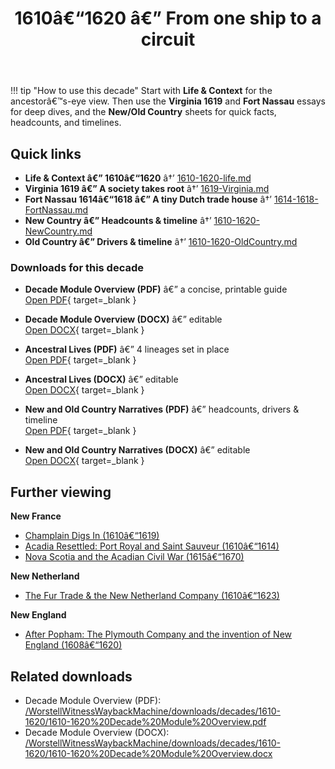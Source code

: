 ﻿---
title: 1610â€“1620 â€” From one ship to a circuit
summary: Decade overview with quick links to narrative, event essays, and context sheets.
---

!!! tip "How to use this decade"
    Start with **Life & Context** for the ancestorâ€™s-eye view. Then use the **Virginia 1619** and **Fort Nassau** essays for deep dives, and the **New/Old Country** sheets for quick facts, headcounts, and timelines.

## Quick links

- **Life & Context â€” 1610â€“1620** â†’ [1610-1620-life.md](./1610-1620-life.md)
- **Virginia 1619 â€” A society takes root** â†’ [1619-Virginia.md](./1619-Virginia.md)
- **Fort Nassau 1614â€“1618 â€” A tiny Dutch trade house** â†’ [1614-1618-FortNassau.md](./1614-1618-FortNassau.md)
- **New Country â€” Headcounts & timeline** â†’ [1610-1620-NewCountry.md](./1610-1620-NewCountry.md)
- **Old Country â€” Drivers & timeline** â†’ [1610-1620-OldCountry.md](./1610-1620-OldCountry.md)

### Downloads for this decade

- **Decade Module Overview (PDF)** â€” a concise, printable guide  
  [Open PDF](/WorstellWitnessWaybackMachine/downloads/decades/1610-1620/1610-1620-Decade-Module-Overview.pdf){ target=_blank }

- **Decade Module Overview (DOCX)** â€” editable  
  [Open DOCX](/WorstellWitnessWaybackMachine/downloads/decades/1610-1620/1610-1620-Decade-Module-Overview.docx){ target=_blank }

- **Ancestral Lives (PDF)** â€” 4 lineages set in place  
  [Open PDF](/WorstellWitnessWaybackMachine/downloads/decades/1610-1620/1610-1620-Ancestral-Lives.pdf){ target=_blank }

- **Ancestral Lives (DOCX)** â€” editable  
  [Open DOCX](/WorstellWitnessWaybackMachine/downloads/decades/1610-1620/1610-1620-Ancestral-Lives.docx){ target=_blank }

- **New and Old Country Narratives (PDF)** â€” headcounts, drivers & timeline  
  [Open PDF](/WorstellWitnessWaybackMachine/downloads/decades/1610-1620/1610-1620-New-and-Old-Country-Narratives.pdf){ target=_blank }

- **New and Old Country Narratives (DOCX)** â€” editable  
  [Open DOCX](/WorstellWitnessWaybackMachine/downloads/decades/1610-1620/1610-1620-New-and-Old-Country-Narratives.docx){ target=_blank }

## Further viewing
**New France**
- [Champlain Digs In (1610â€“1619)](https://www.youtube.com/watch?v=N5qUXncJQEw)
- [Acadia Resettled: Port Royal and Saint Sauveur (1610â€“1614)](https://www.youtube.com/watch?v=1i_vYWdmYZc)
- [Nova Scotia and the Acadian Civil War (1615â€“1670)](https://www.youtube.com/watch?v=62G4y03u9Wc)

**New Netherland**
- [The Fur Trade & the New Netherland Company (1610â€“1623)](https://www.youtube.com/watch?v=czeFItz476U)

**New England**
- [After Popham: The Plymouth Company and the invention of New England (1608â€“1620)](https://www.youtube.com/watch?v=A6xei_7wNuc)














## Related downloads
- Decade Module Overview (PDF): [/WorstellWitnessWaybackMachine/downloads/decades/1610-1620/1610-1620%20Decade%20Module%20Overview.pdf](/WorstellWitnessWaybackMachine/downloads/decades/1610-1620/1610-1620%20Decade%20Module%20Overview.pdf)
- Decade Module Overview (DOCX): [/WorstellWitnessWaybackMachine/downloads/decades/1610-1620/1610-1620%20Decade%20Module%20Overview.docx](/WorstellWitnessWaybackMachine/downloads/decades/1610-1620/1610-1620%20Decade%20Module%20Overview.docx)


